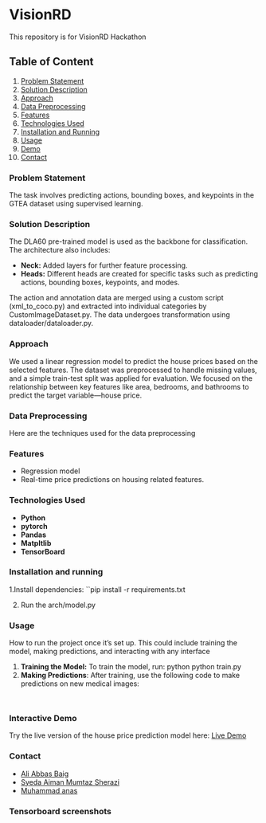 # VisionRD
This repository is for VisionRD Hackathon

## Table of Content
1. [Problem Statement](#ProblemStatement)
2. [Solution Description](#SolutionDescription)
3. [Approach](#Approach)
4. [Data Preprocessing](#DataPreprocessing)
5. [Features](#Features)
6. [Technologies Used](#TechnologiesUsed)
7. [Installation and Running](#installationandrunning)
8. [Usage](#Usage)
9. [Demo](#InteractiveDemo)
10. [Contact](#Contact)
   
   

### Problem Statement
The task involves predicting actions, bounding boxes, and keypoints in the GTEA dataset using supervised learning.


### Solution Description
The DLA60 pre-trained model is used as the backbone for classification. The architecture also includes:
- **Neck:** Added layers for further feature processing.
- **Heads:** Different heads are created for specific tasks such as predicting actions, bounding boxes, keypoints, and modes.
  
The action and annotation data are merged using a custom script (xml_to_coco.py) and extracted into individual categories by CustomImageDataset.py. The data undergoes transformation using dataloader/dataloader.py.


### Approach
We used a linear regression model to predict the house prices based on the selected features. The dataset was preprocessed to handle missing values, and a simple train-test split was applied for evaluation. We focused on the relationship between key features like area, bedrooms, and bathrooms to predict the target variable—house price.

### Data Preprocessing
Here are the techniques used for the data preprocessing

### Features
- Regression model
- Real-time price predictions on housing related features.

### Technologies Used

- **Python**
- **pytorch**
- **Pandas**
- **Matpltlib**
- **TensorBoard**

### Installation and running
1.Install dependencies:
``pip install -r requirements.txt
   
2. Run the arch/model.py 
   

### Usage
How to run the project once it’s set up. This could include training the model, making predictions, and interacting with any interface
1. **Training the Model:**
      To train the model, run:
       python
      python train.py 
2. **Making Predictions**: After training, use the following code to make predictions on new medical images:
      ```import pandas as pd
      

### Interactive Demo
Try the live version of the house price prediction model here: 
[Live Demo](https://example.com)

### Contact
- [Ali Abbas Baig](mailto:)
- [Syeda Aiman Mumtaz Sherazi](mailto:aimanmumtaz27@gmail.com)
- [Muhammad anas](mailto:)
  
### Tensorboard screenshots 


